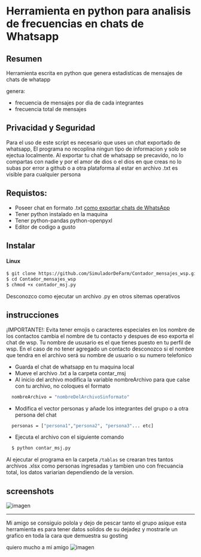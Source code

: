 # Herramienta en python para analisis de frecuencias en chats de Whatsapp

## Resumen
Herramienta escrita en python que genera estadisticas de mensajes de chats de 
whatapp 

genera:
- frecuencia de mensajes por dia de cada integrantes
- frecuencia total de mensajes

## Privacidad y Seguridad
Para el uso de este script es necesario que uses un chat exportado de whatsapp,
El programa no recoplina ningun tipo de informacion y solo se ejectua localmente.
Al exportar tu chat de whatsapp se precavido, no lo compartas con nadie y por el amor de 
dios o el dios en que creas no lo subas por error a github o a otra plataforma
al estar en archivo .txt es visible para cualquier persona

## Requistos:
- Poseer chat en formato .txt [como exportar chats de WhatsApp](https://faq.whatsapp.com/1180414079177245/?locale=ca_ES&cms_platform=android)
- Tener python instalado en la maquina
- Tener python-pandas python-openpyxl
- Editor de codigo a gusto

## Instalar

#### Linux
```bash
$ git clone https://github.com/SimuladorDeFarm/Contador_mensajes_wsp.git
$ cd Contador_mensajes_wsp
$ chmod +x contador_msj.py
```
Desconozco como ejecutar un archivo .py en otros sitemas operativos

## instrucciones

¡IMPORTANTE!:
  Evita tener emojis o caracteres especiales en los nombre de los contactos
  cambia el nombre de tu contacto y despues de eso exporta el chat de wsp.
  Tu nombre de ususario es el que tienes puesto en tu perfil de wsp.
  En el caso de no tener agregado un contacto desconozco si el nombre que 
  tendra en el archivo será su nombre de usuario o su numero telefonico 

- Guarda el chat de whatsapp en tu maquina local
- Mueve el archivo .txt a la carpeta contar_msj
- Al inicio del archivo modifica la variable nombreArchivo para que calse
 con tu archivo, no coloques el formato
```bash
  nombreArchivo = "nombreDelArchivoSinformato"
```
- Modifica el vector personas y añade los integrantes del grupo o a otra
persona del chat
```bash
  personas = ["persona1","persona2", "persona3"... etc]

```
- Ejecuta el archivo con el siguiente comando
```bash
  $ python contar_msj.py
```
Al ejecutar el programa en la carpeta `/tablas` se crearan tres tantos
archivos .xlsx como personas ingresadas y tambien uno con frecuancia total,
los datos variarian dependiendo de la version.

## screenshots 

![imagen](https://github.com/user-attachments/assets/2d8103a7-f79c-4b1e-899f-795491f93856)

---------------------------------------------------------------------------------
Mi amigo se consiguio polola y dejo de pescar tanto el grupo asique esta herramienta
es para tener datos solidos de su dejadez y mostrarle un grafico en toda la cara que 
demuestra su gosting

quiero mucho a mi amigo
![imagen](https://github.com/user-attachments/assets/adccfb95-8087-4e36-a121-3ba983f1a749)


